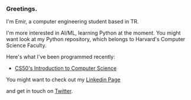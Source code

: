### Greetings.

<p>I'm Emir, a computer engineering student based in TR.</p>

<p>I'm more interested in AI/ML, learning Python at the moment. You might want look at my Python repository, which belongs to Harvard's Computer Science Faculty.</p>

<p>Here's what I've been programmed recently:</p>
<ul>
  <li><a href="[url](https://github.com/CheesyFrappe/CS50-2022)">CS50's Introduction to Computer Science</a></li>
</ul>

<p>You might want to check out my <a href="[url](https://www.linkedin.com/in/emirhan-balc%C4%B1-052b07229/)">Linkedin Page</a></p> and get in touch on <a href="[url](https://twitter.com/_clavicusvile)">Twitter</a>. </p>






